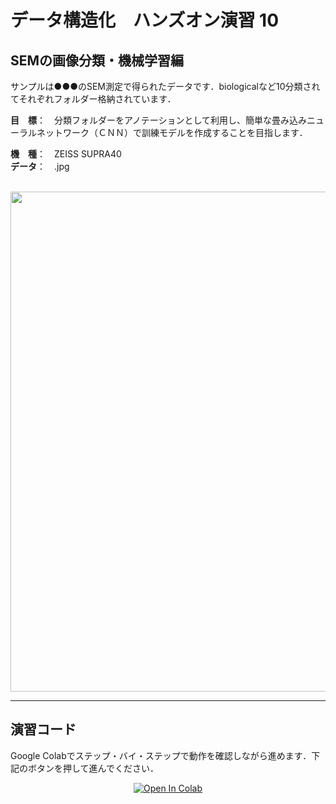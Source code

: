 # データ構造化　ハンズオン演習 10

## SEMの画像分類・機械学習編
サンプルは●●●のSEM測定で得られたデータです．biologicalなど10分類されてそれぞれフォルダー格納されています．

**目　標**：　分類フォルダーをアノテーションとして利用し、簡単な畳み込みニューラルネットワーク（ＣＮＮ）で訓練モデルを作成することを目指します．

**機　種**：　ZEISS SUPRA40  
**データ**：　.jpg

<br>

<div align="center">                                                                                                                
<img src="https://user-images.githubusercontent.com/38028745/138789951-01ea1497-be71-437d-bf6e-33c96a9aa8c2.png" width = "800px">
</div>

<hr>

## 演習コード
Google Colabでステップ・バイ・ステップで動作を確認しながら進めます．下記のボタンを押して進んでください．

<div align="center">
<a href="https://colab.research.google.com/github/ARIM-Training/SEM_ZEISS_SUPRA40/blob/main/Training_Program10.ipynb" target="_parent"><img src="https://colab.research.google.com/assets/colab-badge.svg" alt="Open In Colab"/></a>
</div>

